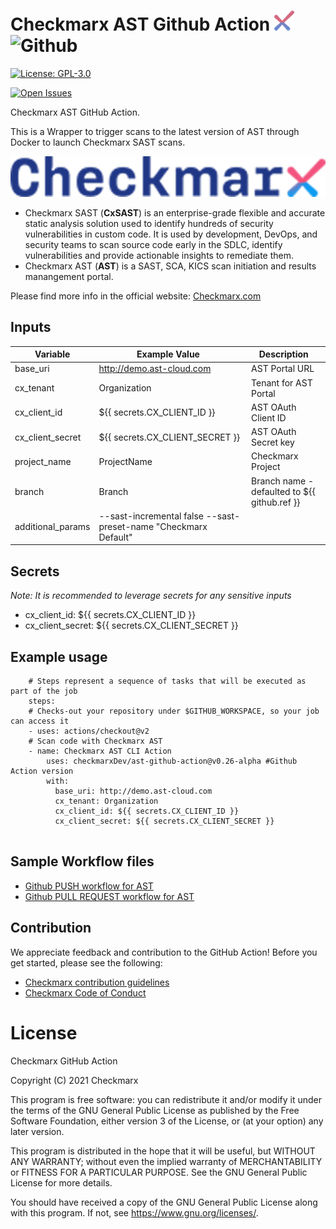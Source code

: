 # Checkmarx AST Github Action ![Checkmarx](images/checkmarx.png) <img src="images/github.png" alt="Github" width="40" height="40">

[![License: GPL-3.0](https://img.shields.io/badge/License-GPL3.0-yellow.svg)](https://www.gnu.org/licenses)

[comment]: <> ([![Latest Release]&#40;https://img.shields.io/github/v/release/checkmarxDev/ast-github-action&#41;]&#40;https://github.com/checkmarxDev/ast-github-action/releases&#41;)
[![Open Issues](https://img.shields.io/github/issues-raw/checkmarxDev/ast-github-action)](https://github.com/checkmarxDev/ast-github-action/issues)

Checkmarx AST GitHub Action.

This is a Wrapper to trigger scans to the latest version of AST through Docker to launch Checkmarx SAST scans.

![Checkmarx](images/checkmarx-big.png)

* Checkmarx SAST (**CxSAST**) is an enterprise-grade flexible and accurate static analysis solution used to identify hundreds of security vulnerabilities in custom code. It is used by development, DevOps, and security teams to scan source code early in the SDLC, identify vulnerabilities and provide actionable insights to remediate them.
* Checkmarx AST (**AST**) is a SAST, SCA, KICS scan initiation and results manangement portal.

Please find more info in the official website: <a href="www.checkmarx.com">Checkmarx.com</a>

## Inputs

| Variable  | Example Value &nbsp;| Description &nbsp; |
| ------------- | ------------- | ------------- |
| base_uri | http://demo.ast-cloud.com | AST Portal URL 
| cx_tenant | Organization | Tenant for AST Portal
| cx_client_id | ${{ secrets.CX_CLIENT_ID }} | AST OAuth Client ID 
| cx_client_secret | ${{ secrets.CX_CLIENT_SECRET }} | AST OAuth Secret key 
| project_name | ProjectName | Checkmarx Project 
| branch | Branch | Branch name - defaulted to ${{ github.ref }}
| additional_params | --sast-incremental false --sast-preset-name "Checkmarx Default" 


## Secrets

_Note: It is recommended to leverage secrets for any sensitive inputs_
* cx_client_id: ${{ secrets.CX_CLIENT_ID }}
* cx_client_secret: ${{ secrets.CX_CLIENT_SECRET }}


## Example usage

```
    # Steps represent a sequence of tasks that will be executed as part of the job
    steps:
    # Checks-out your repository under $GITHUB_WORKSPACE, so your job can access it
    - uses: actions/checkout@v2
    # Scan code with Checkmarx AST
    - name: Checkmarx AST CLI Action
        uses: checkmarxDev/ast-github-action@v0.26-alpha #Github Action version
        with:
          base_uri: http://demo.ast-cloud.com
          cx_tenant: Organization
          cx_client_id: ${{ secrets.CX_CLIENT_ID }}
          cx_client_secret: ${{ secrets.CX_CLIENT_SECRET }}
          
```

## Sample Workflow files

* [Github PUSH workflow for AST](sample-yml/checkmarx-ast-scan-push.yml)
* [Github PULL REQUEST workflow for AST](sample-yml/checkmarx-ast-scan-pull-request.yml)

## Contribution

We appreciate feedback and contribution to the GitHub Action! Before you get started, please see the following:

- [Checkmarx contribution guidelines](docs/contributing.md)
- [Checkmarx Code of Conduct](docs/code_of_conduct.md)

# License

Checkmarx GitHub Action

Copyright (C) 2021 Checkmarx

This program is free software: you can redistribute it and/or modify it under the terms of the GNU General Public License as published by the Free Software Foundation, either version 3 of the License, or (at your option) any later version.

This program is distributed in the hope that it will be useful, but WITHOUT ANY WARRANTY; without even the implied warranty of MERCHANTABILITY or FITNESS FOR A PARTICULAR PURPOSE. See the GNU General Public License for more details.

You should have received a copy of the GNU General Public License along with this program. If not, see https://www.gnu.org/licenses/.
